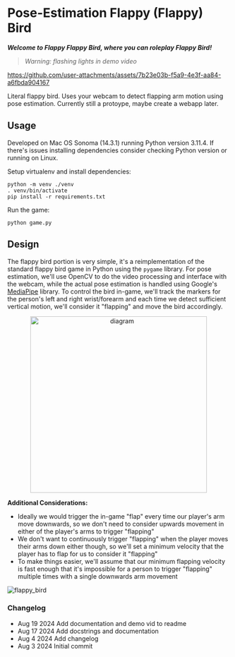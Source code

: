 # Pose-Estimation Flappy (Flappy) Bird 

***Welcome to Flappy Flappy Bird, where you can roleplay Flappy Bird!***

>*Warning: flashing lights in demo video*

https://github.com/user-attachments/assets/7b23e03b-f5a9-4e3f-aa84-a6fbda904167

Literal flappy bird. Uses your webcam to detect flapping arm motion using pose estimation. Currently still a protoype, maybe create a webapp later.

## Usage
Developed on Mac OS Sonoma (14.3.1) running Python version 3.11.4. If there's issues installing dependencies consider checking Python version or running on Linux.

Setup virtualenv and install dependencies:
```
python -m venv ./venv
. venv/bin/activate
pip install -r requirements.txt
```
Run the game:
```
python game.py
```

## Design

The flappy bird portion is very simple, it's a reimplementation of the standard flappy bird game in Python using the `pygame` library. For pose estimation, we'll use OpenCV to do the video processing and interface with the webcam, while the actual pose estimation is handled using Google's [MediaPipe](https://ai.google.dev/edge/mediapipe/solutions/guide) library. To control the bird in-game, we'll track the markers for the person's left and right wrist/forearm and each time we detect sufficient vertical motion, we'll consider it "flapping" and move the bird accordingly. 

<p align="center">
  <img width="400" alt="diagram" src="https://github.com/user-attachments/assets/a427498e-bbc5-41ca-b5a4-04d24c3da2ad">
</p>

**Additional Considerations:**

- Ideally we would trigger the in-game "flap" every time our player's arm move downwards, so we don't need to consider upwards movement in either of the player's arms to trigger "flapping"
- We don't want to continuously trigger "flapping" when the player moves their arms down either though, so we'll set a minimum velocity that the player has to flap for us to consider it "flapping"
- To make things easier, we'll assume that our minimum flapping velocity is fast enough that it's impossible for a person to trigger "flapping" multiple times with a single downwards arm movement

![flappy_bird](https://github.com/user-attachments/assets/fbf43740-b781-47e5-8577-3b28a40f5992)

### Changelog
- Aug 19 2024 Add documentation and demo vid to readme
- Aug 17 2024 Add docstrings and documentation
- Aug 4 2024 Add changelog
- Aug 3 2024 Initial commit


